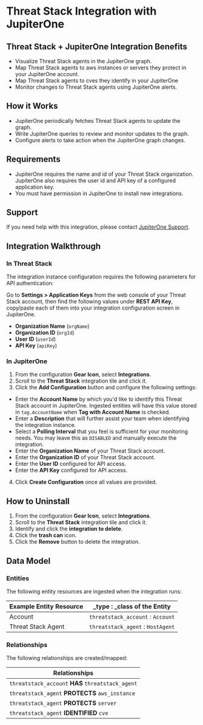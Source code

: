 # Threat Stack Integration with JupiterOne

## Threat Stack + JupiterOne Integration Benefits

- Visualize Threat Stack agents in the JupiterOne graph.
- Map Threat Stack agents to aws instances or servers they protect in your JupiterOne account.
- Map Threat Stack agents to cves they identify in your JupiterOne
- Monitor changes to Threat Stack agents using JupiterOne alerts.

## How it Works

- JupiterOne periodically fetches Threat Stack agents to update the graph.
- Write JupiterOne queries to review and monitor updates to the graph.
- Configure alerts to take action when the JupiterOne graph changes.

## Requirements

- JupiterOne requires the name and id of your Threat Stack organization.
  JupiterOne also requires the user id and API key of a configured application
  key.
- You must have permission in JupiterOne to install new integrations.

## Support

If you need help with this integration, please contact
[JupiterOne Support](https://community.askj1.com).

## Integration Walkthrough

### In Threat Stack

The integration instance configuration requires the following parameters for API
authentication:

Go to **Settings > Application Keys** from the web console of your Threat Stack
account, then find the following values under **REST API Key**, copy/paste each
of them into your integration configuration screen in JupiterOne.

- **Organization Name** (`orgName`)
- **Organization ID** (`orgId`)
- **User ID** (`userId`)
- **API Key** (`apiKey`)

### In JupiterOne

1. From the configuration **Gear Icon**, select **Integrations**.
2. Scroll to the **Threat Stack** integration tile and click it.
3. Click the **Add Configuration** button and configure the following settings:

- Enter the **Account Name** by which you'd like to identify this Threat Stack
  account in JupiterOne. Ingested entities will have this value stored in
  `tag.AccountName` when **Tag with Account Name** is checked.
- Enter a **Description** that will further assist your team when identifying
  the integration instance.
- Select a **Polling Interval** that you feel is sufficient for your monitoring
  needs. You may leave this as `DISABLED` and manually execute the integration.
- Enter the **Organization Name** of your Threat Stack account.
- Enter the **Organization ID** of your Threat Stack account.
- Enter the **User ID** configured for API access.
- Enter the **API Key** configured for API access.

4. Click **Create Configuration** once all values are provided.

## How to Uninstall

1. From the configuration **Gear Icon**, select **Integrations**.
2. Scroll to the **Threat Stack** integration tile and click it.
3. Identify and click the **integration to delete**.
4. Click the **trash can** icon.
5. Click the **Remove** button to delete the integration.

## Data Model

### Entities

The following entity resources are ingested when the integration runs:

| Example Entity Resource | \_type : \_class of the Entity    |
| ----------------------- | --------------------------------- |
| Account                 | `threatstack_account` : `Account` |
| Threat Stack Agent      | `threatstack_agent` : `HostAgent` |

### Relationships

The following relationships are created/mapped:

| Relationships                            |
| ---------------------------------------- |
| `threatstack_account` **HAS** `threatstack_agent` |
| `threatstack_agent` **PROTECTS** `aws_instance` |
| `threatstack_agent` **PROTECTS** `server` |
| `threatstack_agent` **IDENTIFIED** `cve` |
